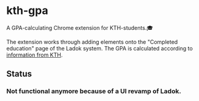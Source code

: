 # kth-gpa
A GPA-calculating Chrome extension for KTH-students.🎓

The extension works through adding elements onto the "Completed education" page of the Ladok system.
The GPA is calculated according to [information from KTH](https://translate.google.com/translate?sl=auto&tl=en&u=https://www.kth.se/student/program/utlandsstudier/utbyte/ansokan-behorighet-och-urval-vid-utbytesstudier-1.4405).


## Status
### Not functional anymore because of a UI revamp of Ladok.

